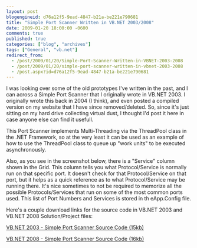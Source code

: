 ```yaml
---
layout: post
blogengineid: d76a12f5-9ead-4847-b21a-be221e790681
title: "Simple Port Scanner Written in VB.NET 2003/2008"
date: 2009-01-20 18:00:00 -0600
comments: true
published: true
categories: ["blog", "archives"]
tags: ["General", "vb.net"]
redirect_from: 
  - /post/2009/01/20/Simple-Port-Scanner-Written-in-VBNET-2003-2008
  - /post/2009/01/20/simple-port-scanner-written-in-vbnet-2003-2008
  - /post.aspx?id=d76a12f5-9ead-4847-b21a-be221e790681
---
```

<!-- more -->


I was looking over some of the old prototypes I&#39;ve written in the past, and I can across a Simple Port Scanner that I originally wrote in VB.NET 2003. I originally wrote this back in 2004 (I think), and even posted a compiled version on my website that I have since removed/deleted. So, since it&#39;s just sitting on my hard drive collecting virtual dust, I thought I&#39;d post it here in case anyone else can find it usefull. 



This Port Scanner implements Multi-Threading via the ThreadPool class in the .NET Framework, so at the very least it can be used as an example of how to use the ThreadPool class to queue up &quot;work units&quot; to be executed asynchronously. 



Also, as you see in the screenshot below, there is a &quot;Service&quot; column shown in the Grid. This column tells you what Protocol/Service is normally run on that specific port. It doesn&#39;t check for that Protocol/Service on that port, but it helps as a quick reference as to what Protocol/Service may be running there. It&#39;s nice sometimes to not be required to memorize all the possible Protocols/Services that run on some of the most common ports used. This list of Port Numbers and Services is stored in th eApp.Config file. 



Here&#39;s a couple download links for the source code in VB.NET 2003 and VB.NET 2008 Solution/Project files: 



<a href="/file.axd?file=VBdotNet_PortScanner_VS2003.zip">VB.NET 2003 - Simple Port Scanner Source Code (15kb)</a> 

<a href="/file.axd?file=VBdotNET_PortScanner_VS2008.zip">VB.NET 2008 - Simple Port Scanner Source Code (16kb)</a> 


<img src="/images/postsVBdotNet_SimplePortScanner.png" alt="" /> 

